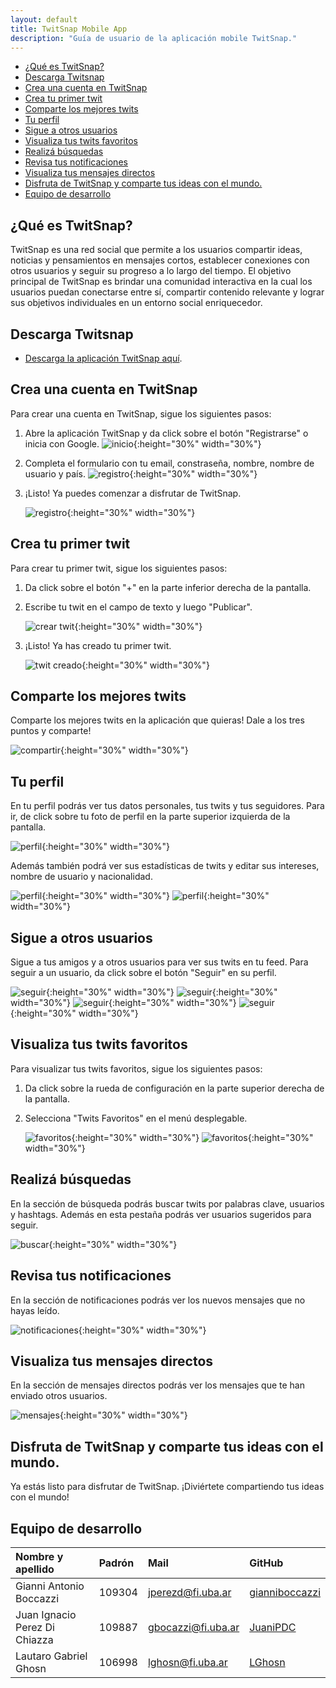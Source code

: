 ```yaml
---
layout: default
title: TwitSnap Mobile App
description: "Guía de usuario de la aplicación mobile TwitSnap."
---
```



- [¿Qué es TwitSnap?](#qué-es-twitsnap)
- [Descarga Twitsnap](#descarga-twitsnap)
- [Crea una cuenta en TwitSnap](#crea-una-cuenta-en-twitsnap)
- [Crea tu primer twit](#crea-tu-primer-twit)
- [Comparte los mejores twits](#comparte-los-mejores-twits)
- [Tu perfil](#tu-perfil)
- [Sigue a otros usuarios](#sigue-a-otros-usuarios)
- [Visualiza tus twits favoritos](#visualiza-tus-twits-favoritos)
- [Realizá búsquedas](#realizá-búsquedas)
- [Revisa tus notificaciones](#revisa-tus-notificaciones)
- [Visualiza tus mensajes directos](#visualiza-tus-mensajes-directos)
- [Disfruta de TwitSnap y comparte tus ideas con el mundo.](#disfruta-de-twitsnap-y-comparte-tus-ideas-con-el-mundo)
- [Equipo de desarrollo](#equipo-de-desarrollo)

## ¿Qué es TwitSnap?

TwitSnap es una red social que permite a los usuarios compartir ideas, noticias y pensamientos en mensajes cortos, establecer conexiones con otros usuarios y seguir su progreso a lo largo del tiempo. El objetivo principal de TwitSnap es brindar una comunidad interactiva en la cual los usuarios puedan conectarse entre sí, compartir contenido relevante y lograr sus objetivos individuales en un entorno social enriquecedor.

## Descarga Twitsnap

* [Descarga la aplicación TwitSnap aquí](https://expo.dev/accounts/lghosn/projects/TwitSnap/builds/83d30d4e-4ba1-44b7-a2ca-eb8276454cc6).


## Crea una cuenta en TwitSnap

Para crear una cuenta en TwitSnap, sigue los siguientes pasos:
1. Abre la aplicación TwitSnap y da click sobre el botón "Registrarse" o inicia con Google.
   ![inicio](img/01-inicio.jpg){:height="30%" width="30%"}

2. Completa el formulario con tu email, constraseña, nombre, nombre de usuario y país. 
   ![registro](img/02-registrar.jpg){:height="30%" width="30%"}

3. ¡Listo! Ya puedes comenzar a disfrutar de TwitSnap.

   ![registro](img/03-feed.jpg){:height="30%" width="30%"}

## Crea tu primer twit

Para crear tu primer twit, sigue los siguientes pasos:
1. Da click sobre el botón "+" en la parte inferior derecha de la pantalla.
2. Escribe tu twit en el campo de texto y luego "Publicar".
   
   ![crear twit](img/04-crear_twit.jpg){:height="30%" width="30%"}

3. ¡Listo! Ya has creado tu primer twit.

   ![twit creado](img/05-primer_twit.jpg){:height="30%" width="30%"}

## Comparte los mejores twits

Comparte los mejores twits en la aplicación que quieras! Dale a los tres puntos y comparte!
   
   ![compartir](img/16-compartir.jpg){:height="30%" width="30%"}


## Tu perfil
En tu perfil podrás ver tus datos personales, tus twits y tus seguidores. Para ir, de click sobre tu foto de perfil en la parte superior izquierda de la pantalla.

   ![perfil](img/11-perfil.jpg){:height="30%" width="30%"}

Además también podrá ver sus estadísticas de twits y editar sus intereses, nombre de usuario y nacionalidad.
   
   ![perfil](img/12-stats.jpg){:height="30%" width="30%"}
   ![perfil](img/13-edit.jpg){:height="30%" width="30%"}

## Sigue a otros usuarios

Sigue a tus amigos y a otros usuarios para ver sus twits en tu feed. Para seguir a un usuario, da click sobre el botón "Seguir" en su perfil.

   ![seguir](img/08-busqueda2.jpg){:height="30%" width="30%"}
   ![seguir](img/15-preseguir.jpg){:height="30%" width="30%"}
   ![seguir](img/15-siguiendo.jpg){:height="30%" width="30%"}
   ![seguir](img/15-updatefeed.jpg){:height="30%" width="30%"}

## Visualiza tus twits favoritos

Para visualizar tus twits favoritos, sigue los siguientes pasos:
1. Da click sobre la rueda de configuración en la parte superior derecha de la pantalla.
2. Selecciona "Twits Favoritos" en el menú desplegable.
   
   ![favoritos](img/07-configuracion.jpg){:height="30%" width="30%"}
   ![favoritos](img/06-vista_favoritos.jpg){:height="30%" width="30%"}

## Realizá búsquedas

En la sección de búsqueda podrás buscar twits por palabras clave, usuarios y hashtags. Además en esta pestaña podrás ver usuarios sugeridos para seguir.

   ![buscar](img/08-busqueda.jpg){:height="30%" width="30%"}

## Revisa tus notificaciones

En la sección de notificaciones podrás ver los nuevos mensajes que no hayas leído.

   ![notificaciones](img/09-notificaciones.jpg){:height="30%" width="30%"}

## Visualiza tus mensajes directos

En la sección de mensajes directos podrás ver los mensajes que te han enviado otros usuarios.

   ![mensajes](img/10-mensajes.jpg){:height="30%" width="30%"}


## Disfruta de TwitSnap y comparte tus ideas con el mundo.

Ya estás listo para disfrutar de TwitSnap. ¡Diviértete compartiendo tus ideas con el mundo!

## Equipo de desarrollo

| Nombre y apellido | Padrón | Mail | GitHub |
|:-------------------|:--------|:------|:--------|
| Gianni Antonio Boccazzi | 109304 | jperezd@fi.uba.ar | [gianniboccazzi](https://github.com/gianniboccazzi) |
| Juan Ignacio Perez Di Chiazza | 109887 | gbocazzi@fi.uba.ar | [JuaniPDC](https://github.com/Juani-tech) |
| Lautaro Gabriel Ghosn | 106998 | lghosn@fi.uba.ar | [LGhosn](https://github.com/LGhosn) |
